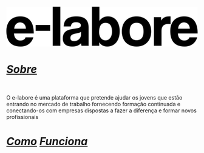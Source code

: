 ![](\exporta.png)



# 								**<u>*Sobre*</u>** 

​				

O e-labore é uma plataforma que pretende ajudar os jovens que estão entrando no mercado de trabalho fornecendo formação continuada e conectando-os com empresas dispostas a fazer a diferença e formar novos profissionais

# 						***<u>Como</u>*** ***<u>Funciona</u>***




